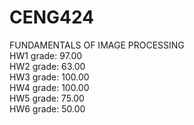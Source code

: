 # CENG424
FUNDAMENTALS OF IMAGE PROCESSING<br/>
HW1 grade: 97.00<br/>
HW2 grade: 63.00<br/>
HW3 grade: 100.00<br/>
HW4 grade: 100.00<br/>
HW5 grade: 75.00<br/>
HW6 grade: 50.00
